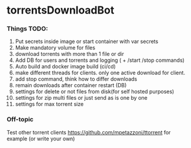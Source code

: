 # torrentsDownloadBot

### Things TODO:

1) Put secrets inside image or start container with var secrets
2) Make mandatory volume for files
3) download torrents with more than 1 file or dir
4) Add DB for users and torrents and logging ( + /start /stop commands)
5) Auto build and docker image build (ci/cd)
6) make different threads for clients. only one active download for client.
7) add stop command, think how to differ downloads
8) remain downloads after container restart (DB)
9) settings for delete or not files from disk(for self hosted purposes)
10) settings for zip multi files or just send as is one by one
11) settings for max torrent size

### Off-topic

Test other torrent clients https://github.com/mpetazzoni/ttorrent for example (or write your own)
